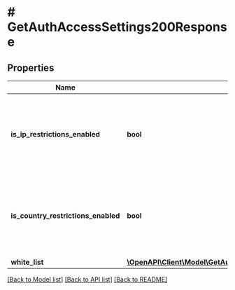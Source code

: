 # # GetAuthAccessSettings200Response

## Properties

Name | Type | Description | Notes
------------ | ------------- | ------------- | -------------
**is_ip_restrictions_enabled** | **bool** | Это логическое значение, которое показывает, включено ли ограничение доступа по IP-адресу. |
**is_country_restrictions_enabled** | **bool** | Это логическое значение, которое показывает, включено ли ограничение доступа по стране. |
**white_list** | [**\OpenAPI\Client\Model\GetAuthAccessSettings200ResponseWhiteList**](GetAuthAccessSettings200ResponseWhiteList.md) |  |

[[Back to Model list]](../../README.md#models) [[Back to API list]](../../README.md#endpoints) [[Back to README]](../../README.md)
